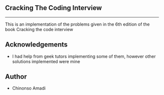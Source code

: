 ## Cracking The Coding Interview

---

<p> This is an implementation of the problems given in the 6th edition of the book Cracking the code interview </p>


## Acknowledgements

- I had help from geek tutors implementing some of them, however other solutions implemented were mine

## Author

- Chinonso Amadi